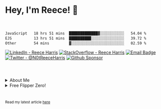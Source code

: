 
# Hey, I'm Reece! 👋

<br>

<!--START_SECTION:waka-->

```text
JavaScript   18 hrs 51 mins  █████████████▓░░░░░░░░░░░   54.04 %
EJS          13 hrs 51 mins  ██████████░░░░░░░░░░░░░░░   39.72 %
Other        54 mins         ▓░░░░░░░░░░░░░░░░░░░░░░░░   02.59 %
```

<!--END_SECTION:waka-->


[![LinkedIn - Reece Harris](https://img.shields.io/badge/LinkedIn-0077B5?style=for-the-badge&logo=linkedin&logoColor=white)](https://www.linkedin.com/in/notreeceharris)
[![StackOverflow - Reece Harris](https://img.shields.io/badge/stack_Overflow-f48024?style=for-the-badge&logo=stackoverflow&logoColor=white)](https://stackoverflow.com/users/16701094/reece-harris)
[![Email Badge](https://img.shields.io/badge/Email-D14836?style=for-the-badge&logo=Mail.Ru&logoColor=white)](mailto:reeceharris@email.com)
[![Twitter - @N0tReeceHarris](https://img.shields.io/badge/Twitter-1DA1F2?style=for-the-badge&logo=twitter&logoColor=white)](https://twitter.com/N0tReeceHarris)
[![Github Sponsor](https://img.shields.io/badge/Sponsor-ca5d9e?style=for-the-badge&logo=github&logoColor=white)](https://github.com/sponsors/NotReeceHarris)

#

<br>

 <details>

  <summary>About Me</summary>
  
  > 🚀 𝗙𝘂𝘁𝘂𝗿𝗲 𝗮𝗺𝗯𝗶𝘁𝗶𝗼𝗻𝘀 \
  >I believe to succeed you need to aim for the moon and land on mars that's why I have high ambitions to work in the industry of Cyber security within England's secret services, however, it's always best to have a backup plan and mine would be working with companies all around the world to find and patch vulnerabilities in their platform and network. 
  >
  >📝 𝗢𝘃𝗲𝗿𝘃𝗶𝗲𝘄 \
  >Dedicated software engineer with the ability to multitask and work well with others, efficient code-oriented, bringing forth a professional and friendly attitude. Highly organized, and skilled in software concepts and fast learning. Committed to utilizing my skills to create scalable and maintainable products, while working towards the mission of a company, A strong leader who works well under pressure, and exudes productiveness.
  >
  >✨ 𝗗𝗿𝗲𝗮𝗺 𝗘𝗺𝗽𝗹𝗼𝘆𝗲𝗿𝘀 
  > - [GCHQ](https://www.gchq.gov.uk/) 
  > - [Monzo](https://github.com/monzo) 
  > - [BAE systems](https://www.baesystems.com/) 
  > - [English secret services](https://www.mi5.gov.uk/cyber) 
  > 
  > 📚 𝗜𝗻𝘁𝗿𝗲𝘀𝘁𝘀 
  > - Artificial intelligence 
  > - Cyber security 
  > - Cryptography 
  > - Blog Writing
  > 
  > 🎉 𝗡𝗲𝘄 𝗬𝗲𝗮𝗿'𝘀 𝗥𝗲𝘀𝗼𝗹𝘂𝘁𝗶𝗼𝗻𝘀 
  > - [x] Dont drop projects, keep support for packages.
  > - [x] Work on new technology within my intrests. 
  > - [x] Post regularly on my blog blogs (https://reeceharris.net)
</details> 

 <details>

  <summary>Free Flipper Zero!</summary>

 # GET RICK ROLLED !
 ![lol](./cdn/rr.gif)

</details> 

#

<sub>

Read my latest article [here](https://reeceharris.net/latest)

</sub>

